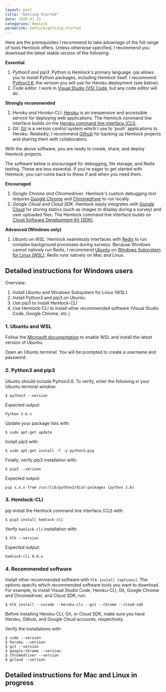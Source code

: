 ```yaml
---
layout: post
title: "Getting Started"
date: 2020-01-15
categories: Hemlock
permalink: hemlock/getting-started
---
```


Here are the prerequisites I recommend to take advantage of the full range of tools Hemlock offers. Unless otherwise specified, I recommend you download the latest stable version of the following:

**Essential**
1. *Python3 and pip3*. Python is Hemlock's primary language. pip allows you to install Python packages, including Hemlock itself. I recommend [Python3.6](https://www.python.org/downloads/release/python-366/), the version you will use for Heroku deployment (see below).
2. *Code editor*. I work in [Visual Studio (VS) Code](https://code.visualstudio.com/), but any code editor will do.

**Strongly recommended**
1. *Heroku and Heroku-CLI*. [Heroku](https://heroku.com/) is an inexpensive and accessible service for deploying web applications. The Hemlock command line interface builds on the [Heroku command line interface (CLI)](https://devcenter.heroku.com/articles/heroku-cli).
2. *Git*. [Git](https://git-scm.com/) is a version control system which I use to 'push' applications to Heroku. Relatedly, I recommend [Github](https://github.com/) for backing up Hemlock projects and sharing them with collaborators.

With the above software, you are ready to create, share, and deploy Hemlock projects.

The software below is encouraged for debugging, file storage, and Redis testing. These are less essential. If you're eager to get started with Hemlock, you can come back to these if and when you need them.

**Encouraged**
1. *Google Chrome and Chromedriver*. Hemlock's custom debugging tool requires [Google Chrome](https://www.google.com/chrome/) and [Chromedriver](https://chromedriver.chromium.org/downloads) to run locally.
2. *Google Cloud and Cloud SDK*. Hemlock easily integrates with [Google Cloud](https://cloud.google.com/) for storing statics (such as images to display during a survey) and user uploaded files. The Hemlock command line interface builds on [Cloud Software Development Kit (SDK)](https://cloud.google.com/sdk/).

**Advanced (Windows only)**
1. *Ubuntu on WSL*. Hemlock seamlessly interfaces with [Redis](https://redis.io) to run complex background processes during surveys. Because Windows cannot natively run Redis, I recommend [Ubuntu](https://ubuntu.com/) on [Windows Subsystem for Linux (WSL)](https://docs.microsoft.com/en-us/windows/wsl/install-win10). Redis runs natively on Mac and Linux.

## Detailed instructions for Windows users

Overview:
1. Install Ubuntu and Windows Subsystem for Linux (WSL).
2. Install Python3 and pip3 on Ubuntu.
3. Use pip3 to install Hemlock-CLI
4. Use Hemlock-CLI to install other recommended software (Visual Studio Code, Google Chrome, etc.)

### 1. Ubuntu and WSL

Follow the [Microsoft documentation](https://docs.microsoft.com/en-us/windows/wsl/install-win10) to enable WSL and install the latest version of Ubuntu.

Open an Ubuntu terminal. You will be prompted to create a username and password.

### 2. Python3 and pip3

Ubuntu should include Python3.6. To verify, enter the following in your Ubuntu terminal window:

```
$ python3 --version
```

Expected output:

```
Python 3.6.x
```

Update your package lists with:

```
$ sudo apt-get update
```

Install pip3 with:

```
$ sudo apt-get install -f -y python3-pip
```

Finally, verify pip3 installation with:

```
$ pip3 --version
```

Expected output:

```
pip x.x.x from /usr/lib/python3/dist-packages (python 3.6)
```

### 3. Hemlock-CLI

pip install the Hemlock command line interface (CLI) with:

```
$ pip3 install hemlock-cli
```

Verify `hemlock-cli` installation with:

```
$ hlk --version
```

Expected output:

```
hemlock-cli 0.0.x
```

### 4. Recommended software

Install other recommended software with `hlk install [options]`. The options specify which recommended software tools you want to download. For example, to install Visual Studio Code, Heroku-CLI, Git, Google Chrome and Chromedriver, and Cloud SDK, run:

```
$ hlk install --vscode --heroku-cli --git --chrome --cloud-sdk
```

Before installing Heroku-CLI, Git, or Cloud SDK, make sure you have Heroku, Github, and Google Cloud accounts, respectively.

Verify the installations with:

```
$ code --version
$ heroku --version
$ git --version
$ google-chrome --version
$ chromedriver --version
$ gcloud --version
```

## Detailed instructions for Mac and Linux in progress